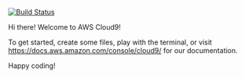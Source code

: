 [![Build Status](https://travis-ci.org/Lemoenskil/ecommerce.svg?branch=master)](https://travis-ci.org/Lemoenskil/ecommerce)

Hi there! Welcome to AWS Cloud9!

To get started, create some files, play with the terminal,
or visit https://docs.aws.amazon.com/console/cloud9/ for our documentation.

Happy coding!
